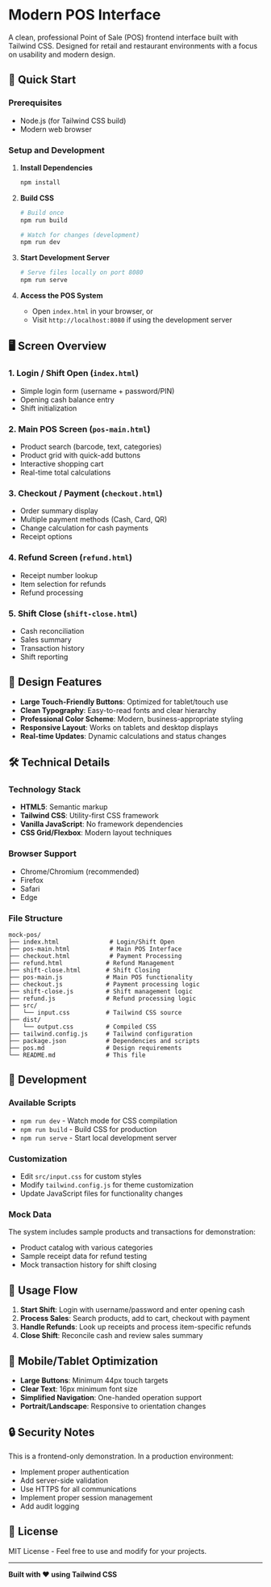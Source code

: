 # Modern POS Interface

A clean, professional Point of Sale (POS) frontend interface built with Tailwind CSS. Designed for retail and restaurant environments with a focus on usability and modern design.

## 🚀 Quick Start

### Prerequisites
- Node.js (for Tailwind CSS build)
- Modern web browser

### Setup and Development

1. **Install Dependencies**
   ```bash
   npm install
   ```

2. **Build CSS**
   ```bash
   # Build once
   npm run build
   
   # Watch for changes (development)
   npm run dev
   ```

3. **Start Development Server**
   ```bash
   # Serve files locally on port 8080
   npm run serve
   ```

4. **Access the POS System**
   - Open `index.html` in your browser, or
   - Visit `http://localhost:8080` if using the development server

## 🖥️ Screen Overview

### 1. Login / Shift Open (`index.html`)
- Simple login form (username + password/PIN)
- Opening cash balance entry
- Shift initialization

### 2. Main POS Screen (`pos-main.html`)
- Product search (barcode, text, categories)
- Product grid with quick-add buttons
- Interactive shopping cart
- Real-time total calculations

### 3. Checkout / Payment (`checkout.html`)
- Order summary display
- Multiple payment methods (Cash, Card, QR)
- Change calculation for cash payments
- Receipt options

### 4. Refund Screen (`refund.html`)
- Receipt number lookup
- Item selection for refunds
- Refund processing

### 5. Shift Close (`shift-close.html`)
- Cash reconciliation
- Sales summary
- Transaction history
- Shift reporting

## 🎨 Design Features

- **Large Touch-Friendly Buttons**: Optimized for tablet/touch use
- **Clean Typography**: Easy-to-read fonts and clear hierarchy
- **Professional Color Scheme**: Modern, business-appropriate styling
- **Responsive Layout**: Works on tablets and desktop displays
- **Real-time Updates**: Dynamic calculations and status changes

## 🛠️ Technical Details

### Technology Stack
- **HTML5**: Semantic markup
- **Tailwind CSS**: Utility-first CSS framework
- **Vanilla JavaScript**: No framework dependencies
- **CSS Grid/Flexbox**: Modern layout techniques

### Browser Support
- Chrome/Chromium (recommended)
- Firefox
- Safari
- Edge

### File Structure
```
mock-pos/
├── index.html              # Login/Shift Open
├── pos-main.html           # Main POS Interface
├── checkout.html           # Payment Processing
├── refund.html            # Refund Management
├── shift-close.html       # Shift Closing
├── pos-main.js            # Main POS functionality
├── checkout.js            # Payment processing logic
├── shift-close.js         # Shift management logic
├── refund.js              # Refund processing logic
├── src/
│   └── input.css          # Tailwind CSS source
├── dist/
│   └── output.css         # Compiled CSS
├── tailwind.config.js     # Tailwind configuration
├── package.json           # Dependencies and scripts
├── pos.md                 # Design requirements
└── README.md              # This file
```

## 🔧 Development

### Available Scripts
- `npm run dev` - Watch mode for CSS compilation
- `npm run build` - Build CSS for production
- `npm run serve` - Start local development server

### Customization
- Edit `src/input.css` for custom styles
- Modify `tailwind.config.js` for theme customization
- Update JavaScript files for functionality changes

### Mock Data
The system includes sample products and transactions for demonstration:
- Product catalog with various categories
- Sample receipt data for refund testing
- Mock transaction history for shift closing

## 🎯 Usage Flow

1. **Start Shift**: Login with username/password and enter opening cash
2. **Process Sales**: Search products, add to cart, checkout with payment
3. **Handle Refunds**: Look up receipts and process item-specific refunds
4. **Close Shift**: Reconcile cash and review sales summary

## 📱 Mobile/Tablet Optimization

- **Large Buttons**: Minimum 44px touch targets
- **Clear Text**: 16px minimum font size
- **Simplified Navigation**: One-handed operation support
- **Portrait/Landscape**: Responsive to orientation changes

## 🔒 Security Notes

This is a frontend-only demonstration. In a production environment:
- Implement proper authentication
- Add server-side validation
- Use HTTPS for all communications
- Implement proper session management
- Add audit logging

## 📝 License

MIT License - Feel free to use and modify for your projects.

---

**Built with ❤️ using Tailwind CSS**
